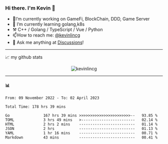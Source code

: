 ### Hi there. I'm Kevin 👋

- 🔭I’m currently working on GameFi, BlockChain, DDD, Game Server
- 🌱 I’m currently learning golang,k8s
-   :hammer_and_pick: C++ / Golang / TypeScript / Vue / Python
- 📫How to reach me: [@kevinlincg](https://twitter.com/kevinlincg) 
-   :thought_balloon: Ask me anything at [Discussions](https://github.com/kevinlincg/kevinlincg/discussions/new)!

---

📈 my github stats

<p align="center"> <img src="https://github-readme-stats-ouuan.vercel.app/api?username=kevinlincg&theme=dark&show_icons=true&count_private=true" alt="kevinlincg" />

---

#### :bar_chart: 

<!--START_SECTION:waka-->

```text
From: 09 November 2022 - To: 02 April 2023

Total Time: 178 hrs 39 mins

Go               167 hrs 39 mins >>>>>>>>>>>>>>>>>>>>>>>--   93.85 %
TOML             3 hrs 49 mins   >------------------------   02.14 %
HTML             2 hrs 2 mins    -------------------------   01.14 %
JSON             2 hrs           -------------------------   01.13 %
YAML             1 hr 16 mins    -------------------------   00.71 %
Markdown         43 mins         -------------------------   00.41 %
```

<!--END_SECTION:waka-->
